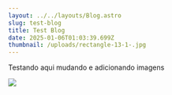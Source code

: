 ```yaml
---
layout: ../../layouts/Blog.astro
slug: test-blog
title: Test Blog
date: 2025-01-06T01:03:39.699Z
thumbnail: /uploads/rectangle-13-1-.jpg
---
```

Testando aqui mudando e adicionando imagens

![](/uploads/rectangle-13-1-.jpg)